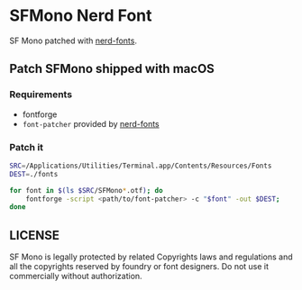# SFMono Nerd Font

SF Mono patched with [nerd-fonts](https://github.com/ryanoasis/nerd-fonts).

## Patch SFMono shipped with macOS

### Requirements

* fontforge
* `font-patcher` provided by [nerd-fonts](https://github.com/ryanoasis/nerd-fonts)

### Patch it

```sh
SRC=/Applications/Utilities/Terminal.app/Contents/Resources/Fonts
DEST=./fonts

for font in $(ls $SRC/SFMono*.otf); do
    fontforge -script <path/to/font-patcher> -c "$font" -out $DEST;
done
```

## LICENSE

SF Mono is legally protected by related Copyrights laws and regulations and all the copyrights reserved by foundry or font designers. Do not use it commercially without authorization.
